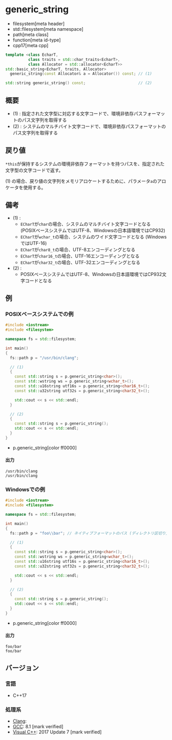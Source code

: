 # generic_string
* filesystem[meta header]
* std::filesystem[meta namespace]
* path[meta class]
* function[meta id-type]
* cpp17[meta cpp]

```cpp
template <class EcharT,
          class traits = std::char_traits<EcharT>,
          class Allocator = std::allocator<EcharT>>
std::basic_string<EcharT, traits, Allocator>
  generic_string(const Allocator& a = Allocator()) const; // (1)

std::string generic_string() const;                       // (2)
```

## 概要
- (1) : 指定された文字型に対応する文字コードで、環境非依存パスフォーマットのパス文字列を取得する
- (2) : システムのマルチバイト文字コードで、環境非依存パスフォーマットのパス文字列を取得する


## 戻り値
`*this`が保持するシステムの環境非依存フォーマットを持つパスを、指定された文字型の文字コードで返す。

(1) の場合、戻り値の文字列をメモリアロケートするために、パラメータ`a`のアロケータを使用する。


## 備考
- (1) :
    - `ECharT`が`char`の場合、システムのマルチバイト文字コードとなる (POSIXベースシステムではUTF-8、Windowsの日本語環境ではCP932)
    - `ECharT`が`wchar_t`の場合、システムのワイド文字コードとなる (WindowsではUTF-16)
    - `ECharT`が`char8_t`の場合、UTF-8エンコーディングとなる
    - `ECharT`が`char16_t`の場合、UTF-16エンコーディングとなる
    - `ECharT`が`char32_t`の場合、UTF-32エンコーディングとなる
- (2) :
    - POSIXベースシステムではUTF-8、Windowsの日本語環境ではCP932文字コードとなる


## 例
### POSIXベースシステムでの例
```cpp example
#include <iostream>
#include <filesystem>

namespace fs = std::filesystem;

int main()
{
  fs::path p = "/usr/bin/clang";

  // (1)
  {
    const std::string s = p.generic_string<char>();
    const std::wstring ws = p.generic_string<wchar_t>();
    const std::u16string utf16s = p.generic_string<char16_t>();
    const std::u32string utf32s = p.generic_string<char32_t>();

    std::cout << s << std::endl;
  }

  // (2)
  {
    const std::string s = p.generic_string();
    std::cout << s << std::endl;
  }
}
```
* p.generic_string[color ff0000]

#### 出力
```
/usr/bin/clang
/usr/bin/clang
```


### Windowsでの例
```cpp
#include <iostream>
#include <filesystem>

namespace fs = std::filesystem;

int main()
{
  fs::path p = "foo\\bar"; // ネイティブフォーマットのパス (ディレクトリ区切り文字がバックスラッシュ)

  // (1)
  {
    const std::string s = p.generic_string<char>();
    const std::wstring ws = p.generic_string<wchar_t>();
    const std::u16string utf16s = p.generic_string<char16_t>();
    const std::u32string utf32s = p.generic_string<char32_t>();

    std::cout << s << std::endl;
  }

  // (2)
  {
    const std::string s = p.generic_string();
    std::cout << s << std::endl;
  }
}
```
* p.generic_string[color ff0000]

#### 出力
```
foo/bar
foo/bar
```



## バージョン
### 言語
- C++17

### 処理系
- [Clang](/implementation.md#clang):
- [GCC](/implementation.md#gcc): 8.1 [mark verified]
- [Visual C++](/implementation.md#visual_cpp): 2017 Update 7 [mark verified]
